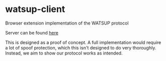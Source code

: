 # watsup-client
Browser extension implementation of the WATSUP protocol

Server can be found [here](https://github.com/gwgundersen/watsup)

This is designed as a proof of concept. A full implementation would require a lot of spoof protection, which this isn't designed to do very thoroughly. Instead, we aim to show our protocol works as intended.